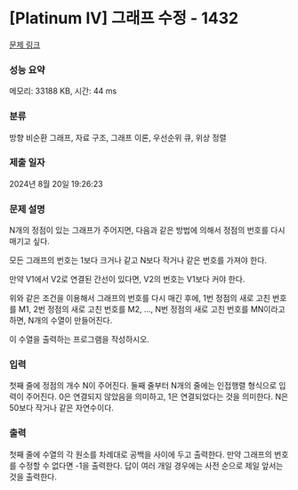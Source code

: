 # [Platinum IV] 그래프 수정 - 1432 

[문제 링크](https://www.acmicpc.net/problem/1432) 

### 성능 요약

메모리: 33188 KB, 시간: 44 ms

### 분류

방향 비순환 그래프, 자료 구조, 그래프 이론, 우선순위 큐, 위상 정렬

### 제출 일자

2024년 8월 20일 19:26:23

### 문제 설명

<p>N개의 정점이 있는 그래프가 주어지면, 다음과 같은 방법에 의해서 정점의 번호를 다시 매기고 싶다.</p>

<p>모든 그래프의 번호는 1보다 크거나 같고 N보다 작거나 같은 번호를 가져야 한다.</p>

<p>만약 V1에서 V2로 연결된 간선이 있다면, V2의 번호는 V1보다 커야 한다.</p>

<p>위와 같은 조건을 이용해서 그래프의 번호를 다시 매긴 후에, 1번 정점의 새로 고친 번호를 M1, 2번 정점의 새로 고친 번호를 M2, ..., N번 정점의 새로 고친 번호를 MN이라고 하면, N개의 수열이 만들어진다.</p>

<p>이 수열을 출력하는 프로그램을 작성하시오.</p>

### 입력 

 <p>첫째 줄에 정점의 개수 N이 주어진다. 둘째 줄부터 N개의 줄에는 인접행렬 형식으로 입력이 주어진다. 0은 연결되지 않았음을 의미하고, 1은 연결되었다는 것을 의미한다. N은 50보다 작거나 같은 자연수이다.</p>

### 출력 

 <p>첫째 줄에 수열의 각 원소를 차례대로 공백을 사이에 두고 출력한다. 만약 그래프의 번호를 수정할 수 없다면 -1을 출력한다. 답이 여러 개일 경우에는 사전 순으로 제일 앞서는 것을 출력한다.</p>

